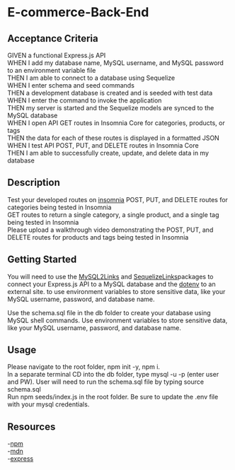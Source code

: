 # E-commerce-Back-End

## Acceptance Criteria

GIVEN a functional Express.js API  
WHEN I add my database name, MySQL username, and MySQL password to an environment variable file  
THEN I am able to connect to a database using Sequelize  
WHEN I enter schema and seed commands  
THEN a development database is created and is seeded with test data  
WHEN I enter the command to invoke the application  
THEN my server is started and the Sequelize models are synced to the MySQL database  
WHEN I open API GET routes in Insomnia Core for categories, products, or tags  
THEN the data for each of these routes is displayed in a formatted JSON  
WHEN I test API POST, PUT, and DELETE routes in Insomnia Core  
THEN I am able to successfully create, update, and delete data in my database

## Description

Test your developed routes on [insomnia](https://docs.insomnia.rest/)
POST, PUT, and DELETE routes for categories being tested in Insomnia  
GET routes to return a single category, a single product, and a single tag being tested in Insomnia  
Please upload a walkthrough video demonstrating the POST, PUT, and DELETE routes for products and tags being tested in Insomnia

## Getting Started

You will need to use the [MySQL2Links](https://www.npmjs.com/package/mysql2) and [SequelizeLinks](https://www.npmjs.com/package/sequelize)packages to connect your Express.js API to a MySQL database and the [dotenv](https://www.npmjs.com/package/dotenv) to an external site. to use environment variables to store sensitive data, like your MySQL username, password, and database name.

Use the schema.sql file in the db folder to create your database using MySQL shell commands. Use environment variables to store sensitive data, like your MySQL username, password, and database name.

## Usage

Please navigate to the root folder, npm init -y, npm i.  
In a separate terminal CD into the db folder, type mysql -u -p (enter user and PW). User will need to run the schema.sql file by typing source schema.sql  
Run npm seeds/index.js in the root folder. Be sure to update the .env file with your mysql credentials.

## Resources

-[npm](https://www.npmjs.com/)  
-[mdn](https://developer.mozilla.org/en-US/)  
-[express](https://expressjs.com/)
